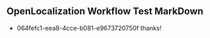 ## OpenLocalization Workflow Test MarkDown
* 064fefc1-eea8-4cce-b081-e9673720750f thanks!

<!--HONumber=Sep16_HO2-->


